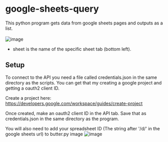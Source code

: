# google-sheets-query
This python program gets data from google sheets pages and outputs as a list.<br><br>
![image](https://github.com/windyGarlic/google-sheets-query/assets/111098407/a299aa05-6883-4099-8d84-23ac87328448)

* sheet is the name of the specific sheet tab (bottom left). 

<h2>Setup</h2>

To connect to the API you need a file called credentials.json in the same directory as the scripts. You can get that my creating a google project and getting a oauth2 client ID.

Create a project here: https://developers.google.com/workspace/guides/create-project

Once created, make an oauth2 client ID in the API tab. Save that as credentials.json in the same directory as the program.

You will also need to add your spreadsheet ID (The string after '/d/' in the google sheets url) to butter.py image
![image](https://github.com/windyGarlic/butter/assets/111098407/c3ad50dc-71f8-43d5-bed3-a770ec470bc3)
